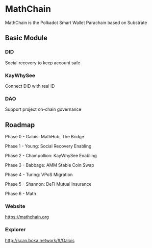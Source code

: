 # MathChain

MathChain is the Polkadot Smart Wallet Parachain based on Substrate

## Basic Module

### DID

Social recovery to keep account safe

### KayWhySee

Connect DID with real ID

### DAO

Support project on-chain governance

## Roadmap

Phase 0 - Galois: MathHub, The Bridge

Phase 1 - Young: Social Recovery Enabling

Phase 2 - Champollion: KayWhySee Enabling

Phase 3 - Babbage: AMM Stable Coin Swap

Phase 4 - Turing: VPoS Migration

Phase 5 - Shannon: DeFi Mutual Insurance

Phase 6 - Math

### Website

https://mathchain.org

### Explorer

http://scan.boka.network/#/Galois